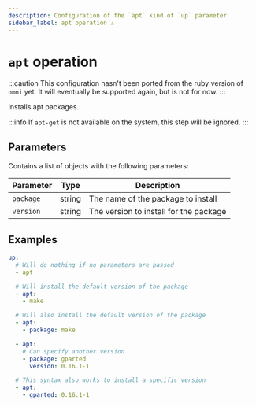 ```yaml
---
description: Configuration of the `apt` kind of `up` parameter
sidebar_label: apt operation ⚠
---
```


# `apt` operation

:::caution
This configuration hasn't been ported from the ruby version of `omni` yet.
It will eventually be supported again, but is not for now.
:::

Installs apt packages.

:::info
If `apt-get` is not available on the system, this step will be ignored.
:::

## Parameters

Contains a list of objects with the following parameters:

| Parameter        | Type      | Description                                           |
|------------------|-----------|-------------------------------------------------------|
| `package` | string | The name of the package to install |
| `version` | string | The version to install for the package |

## Examples

```yaml
up:
  # Will do nothing if no parameters are passed
  - apt

  # Will install the default version of the package
  - apt:
    - make

  # Will also install the default version of the package
  - apt:
    - package: make

  - apt:
    # Can specify another version
    - package: gparted
      version: 0.16.1-1

  # This syntax also works to install a specific version
  - apt:
    - gparted: 0.16.1-1
```
